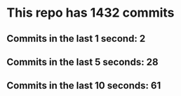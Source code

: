 # This repo has 1432 commits

## Commits in the last 1 second: 2
## Commits in the last 5 seconds: 28
## Commits in the last 10 seconds: 61
